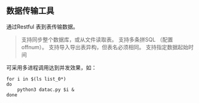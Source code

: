 ## 数据传输工具
通过Restful 表到表传输数据。

> 支持同步整个数据库，或从文件读取表。
> 支持多条拼SQL （配置 offnum）。
> 支持导入导出表异构，但表名必须相同。
> 支持指定数据起始时间

可采用多进程调用达到并发效果，如：
```shell
for i in $(ls list_0*)
do 
    python3 datac.py $i & 
done

```
